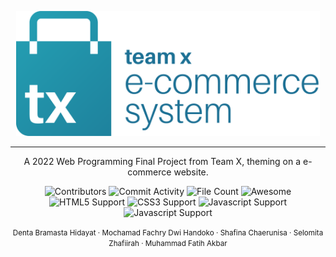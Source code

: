<p align="center">
  <img height="200" src="dist/logo/teamx-text-color.png">
</p>

---------------------------------------

<p align="center">
  A 2022 Web Programming Final Project from Team X, theming on a e-commerce website.
</p>


<p align="center">
    <img alt="Contributors" src="https://img.shields.io/github/contributors/MipanZuu/FP-Pweb-IUP-" />
    <img alt="Commit Activity" src="https://img.shields.io/github/commit-activity/w/MipanZuu/FP-Pweb-IUP-" />
    <img alt="File Count" src="https://img.shields.io/github/directory-file-count/MipanZuu/FP-Pweb-IUP-" />
    <img alt="Awesome" src="https://img.shields.io/badge/badges-awesome-green.svg" />
    <br>
    <img alt="HTML5 Support" src="https://img.shields.io/badge/html5-%23E34F26.svg?style=for-the-badge&logo=html5&logoColor=white" />
    <img alt="CSS3 Support" src="https://img.shields.io/badge/css3-%231572B6.svg?style=for-the-badge&logo=css3&logoColor=whit" />
    <img alt="Javascript Support" src="https://img.shields.io/badge/javascript-%23323330.svg?style=for-the-badge&logo=javascript&logoColor=%23F7DF1E" />
    <img alt="Javascript Support" src="https://img.shields.io/badge/php-%23777BB4.svg?style=for-the-badge&logo=php&logoColor=white" />
</p>

<p align="center">
    <small>Denta Bramasta Hidayat · Mochamad Fachry Dwi Handoko · Shafina Chaerunisa · Selomita Zhafiirah · Muhammad Fatih Akbar</small>
 </p>
